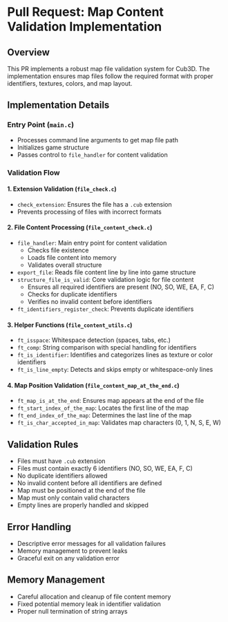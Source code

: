 # Pull Request: Map Content Validation Implementation

## Overview

This PR implements a robust map file validation system for Cub3D. The implementation ensures map files follow the required format with proper identifiers, textures, colors, and map layout.

## Implementation Details

### Entry Point (`main.c`)

- Processes command line arguments to get map file path
- Initializes game structure
- Passes control to `file_handler` for content validation

### Validation Flow

#### 1. Extension Validation (`file_check.c`)

- `check_extension`: Ensures the file has a `.cub` extension
- Prevents processing of files with incorrect formats

#### 2. File Content Processing (`file_content_check.c`)

- `file_handler`: Main entry point for content validation
  - Checks file existence
  - Loads file content into memory
  - Validates overall structure
- `export_file`: Reads file content line by line into game structure
- `structure_file_is_valid`: Core validation logic for file content
  - Ensures all required identifiers are present (NO, SO, WE, EA, F, C)
  - Checks for duplicate identifiers
  - Verifies no invalid content before identifiers
- `ft_identifiers_register_check`: Prevents duplicate identifiers

#### 3. Helper Functions (`file_content_utils.c`)

- `ft_isspace`: Whitespace detection (spaces, tabs, etc.)
- `ft_comp`: String comparison with special handling for identifiers
- `ft_is_identifier`: Identifies and categorizes lines as texture or color identifiers
- `ft_is_line_empty`: Detects and skips empty or whitespace-only lines

#### 4. Map Position Validation (`file_content_map_at_the_end.c`)

- `ft_map_is_at_the_end`: Ensures map appears at the end of the file
- `ft_start_index_of_the_map`: Locates the first line of the map
- `ft_end_index_of_the_map`: Determines the last line of the map
- `ft_is_char_accepted_in_map`: Validates map characters (0, 1, N, S, E, W)

## Validation Rules

- Files must have `.cub` extension
- Files must contain exactly 6 identifiers (NO, SO, WE, EA, F, C)
- No duplicate identifiers allowed
- No invalid content before all identifiers are defined
- Map must be positioned at the end of the file
- Map must only contain valid characters
- Empty lines are properly handled and skipped

## Error Handling

- Descriptive error messages for all validation failures
- Memory management to prevent leaks
- Graceful exit on any validation error

## Memory Management

- Careful allocation and cleanup of file content memory
- Fixed potential memory leak in identifier validation
- Proper null termination of string arrays
